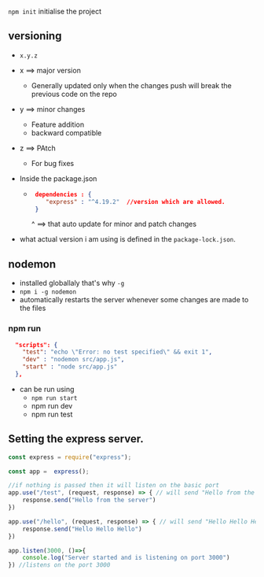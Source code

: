 `npm init` initialise the project 

## versioning 
- `x.y.z`
- x ==> major version
    - Generally updated only when the changes push will break the previous code on the repo
- y ==> minor changes
  - Feature addition 
  - backward compatible
- z ==> PAtch
  - For bug fixes

- Inside the package.json
  - ```json
     dependencies : {
        "express" : "^4.19.2"  //version which are allowed.
     }
    ```
    ^ ==> that auto update for minor and patch changes


- what actual version i am using is defined in the `package-lock.json`.
  

## nodemon
- installed globallaly that's why `-g`
- `npm i -g nodemon`
- automatically restarts the server whenever some changes are made to the files

### npm run

```json
  "scripts": {
    "test": "echo \"Error: no test specified\" && exit 1",
    "dev" : "nodemon src/app.js",
    "start" : "node src/app.js"
  },
```

- can be run using
  - `npm run start`
  - npm run dev
  - npm run test


## Setting the express server.

```js
const express = require("express");

const app =  express();

//if nothing is passed then it will listen on the basic port 
app.use("/test", (request, response) => { // will send "Hello from the server" on the page localhost:3000/test
    response.send("Hello from the server")
})

app.use("/hello", (request, response) => { // will send "Hello Hello Hello" on the page localhost:3000/hello
    response.send("Hello Hello Hello")
})

app.listen(3000, ()=>{
    console.log("Server started and is listening on port 3000")
}) //listens on the port 3000
```